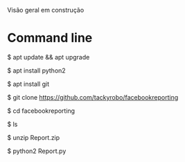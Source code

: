 Visão geral em construção

# Command line

$  apt update && apt upgrade

$  apt install python2

$  apt install git

$  git clone https://github.com/tackyrobo/facebookreporting 

$  cd facebookreporting

$  ls

$  unzip Report.zip

$  python2 Report.py
